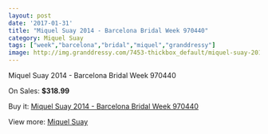 ```yaml
---
layout: post
date: '2017-01-31'
title: "Miquel Suay 2014 - Barcelona Bridal Week 970440"
category: Miquel Suay
tags: ["week","barcelona","bridal","miquel","granddressy"]
image: http://img.granddressy.com/7453-thickbox_default/miquel-suay-2014-barcelona-bridal-week-970440.jpg
---
```

Miquel Suay 2014 - Barcelona Bridal Week 970440

On Sales: **$318.99**
<a href="https://www.granddressy.com/en/miquel-suay/6700-miquel-suay-2014-barcelona-bridal-week-970440.html"><amp-img layout="responsive" width="600" height="600" src="//img.granddressy.com/7453-thickbox_default/miquel-suay-2014-barcelona-bridal-week-970440.jpg" alt="Miquel Suay 2014 - Barcelona Bridal Week 970440 0" /></a>

Buy it: [Miquel Suay 2014 - Barcelona Bridal Week 970440](https://www.granddressy.com/en/miquel-suay/6700-miquel-suay-2014-barcelona-bridal-week-970440.html "Miquel Suay 2014 - Barcelona Bridal Week 970440")

View more: [Miquel Suay](https://www.granddressy.com/en/59-miquel-suay "Miquel Suay")